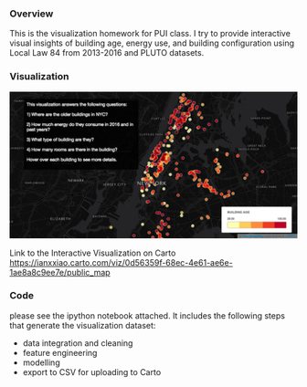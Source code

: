 ### Overview
This is the visualization homework for PUI class. I try to provide interactive visual insights of building age, energy use, and building configuration using Local Law 84 from 2013-2016 and PLUTO datasets. 

### Visualization
![Alt text](./screenshot.png?raw=true)

Link to the Interactive Visualization on Carto
https://ianxxiao.carto.com/viz/0d56359f-68ec-4e61-ae6e-1ae8a8c9ee7e/public_map

### Code
please see the ipython notebook attached. It includes the following steps that generate the visualization dataset:
- data integration and cleaning
- feature engineering
- modelling
- export to CSV for uploading to Carto
